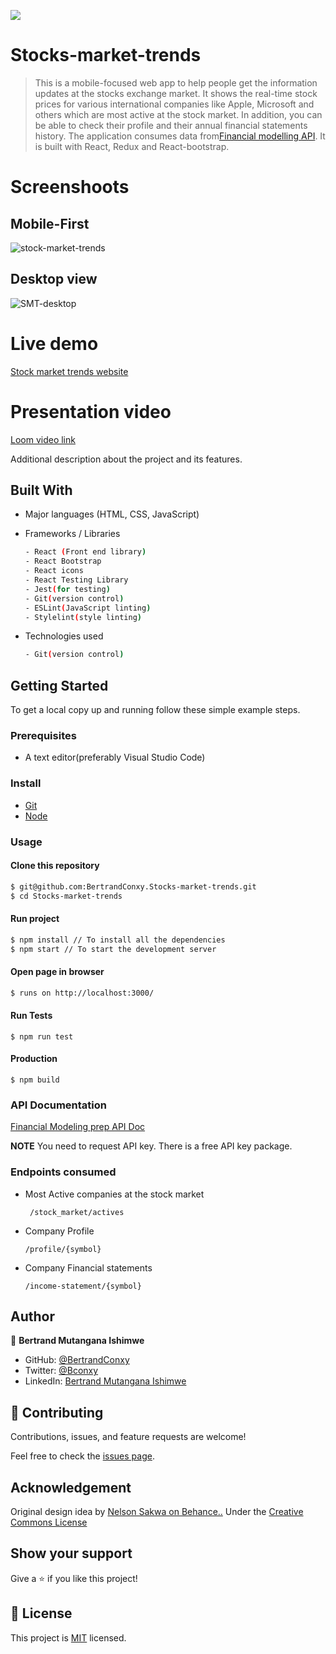 ![](https://img.shields.io/badge/StocksMarketTrends-blue)

# Stocks-market-trends
> This is a mobile-focused web app to help people get the information updates at the stocks exchange market. It shows the real-time stock prices for various international companies like Apple, Microsoft and others which are most active at the stock market. In addition, you can be able to check their profile and their annual financial statements history. The application consumes data from[Financial modelling API](https://site.financialmodelingprep.com/developer/docs/). It is built with React, Redux and React-bootstrap.

# Screenshoots

## Mobile-First
![stock-market-trends](https://user-images.githubusercontent.com/90222110/158610453-7f7abc7e-06ec-4274-b16e-fcdb88a8dec8.png)

## Desktop view

![SMT-desktop](https://user-images.githubusercontent.com/90222110/158610606-20389997-4b2d-4470-a9b4-b4d9142e4b91.png)


# Live demo
[Stock market trends website](https://stockmarkettrends.netlify.app/)
# Presentation video
[Loom video link](https://www.loom.com/share/31ffe7df3df54f7ca8ab5d85c346a271)

Additional description about the project and its features.

## Built With

- Major languages (HTML, CSS, JavaScript)

- Frameworks / Libraries
  ```bash
  - React (Front end library)
  - React Bootstrap
  - React icons
  - React Testing Library
  - Jest(for testing)
  - Git(version control)
  - ESLint(JavaScript linting)
  - Stylelint(style linting)
  ```

- Technologies used 
  
  ``` bash
  - Git(version control)
  ```


## Getting Started

To get a local copy up and running follow these simple example steps.

### Prerequisites
 - A text editor(preferably Visual Studio Code)

### Install
  -  [Git](https://git-scm.com/downloads)
  -  [Node](https://nodejs.org/en/download/)

### Usage
#### Clone this repository

```bash
$ git@github.com:BertrandConxy.Stocks-market-trends.git
$ cd Stocks-market-trends
```
#### Run project

```bash
$ npm install // To install all the dependencies
$ npm start // To start the development server
```

#### Open page in browser
```bash
$ runs on http://localhost:3000/
```

#### Run Tests
```
$ npm run test
```

#### Production

```
$ npm build
```

### API Documentation

[Financial Modeling prep API Doc](https://site.financialmodelingprep.com/developer/docs/)

**NOTE** You need to request API key. There is a free API key package.

### Endpoints consumed
 - Most Active companies at the stock market 
    ```
     /stock_market/actives
    ```
 - Company Profile
    ```
    /profile/{symbol}
    ```
 - Company Financial statements
    ```
    /income-statement/{symbol}
    ```

## Author

👤 **Bertrand Mutangana Ishimwe**

- GitHub: [@BertrandConxy](https://github.com/BertrandConxy)
- Twitter: [@Bconxy](https://twitter.com/BertrandMutanga)
- LinkedIn: [Bertrand Mutangana Ishimwe](https://www.linkedin.com/in/bertrandmutangana)

## 🤝 Contributing

Contributions, issues, and feature requests are welcome!

Feel free to check the [issues page](https://github.com/BertrandConxy/Stocks-market-trends/issues).

## Acknowledgement
Original design idea by [Nelson Sakwa on Behance..](https://www.behance.net/gallery/31579789/Ballhead-App-%28Free-PSDs%29) Under the [Creative Commons License](https://creativecommons.org/licenses/by-nc/4.0/)

## Show your support

Give a ⭐️ if you like this project!

## 📝 License

This project is [MIT](https://opensource.org/licenses/MIT) licensed.

